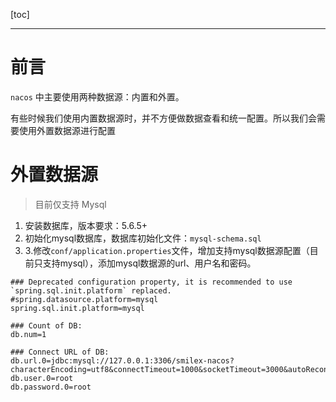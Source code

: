 [toc]

---

# 前言

`nacos` 中主要使用两种数据源：内置和外置。

有些时候我们使用内置数据源时，并不方便做数据查看和统一配置。所以我们会需要使用外置数据源进行配置

# 外置数据源 

> 目前仅支持 Mysql

1. 安装数据库，版本要求：5.6.5+
2. 初始化mysql数据库，数据库初始化文件：`mysql-schema.sql`
3. 3.修改`conf/application.properties`文件，增加支持mysql数据源配置（目前只支持mysql），添加mysql数据源的url、用户名和密码。

```properties
### Deprecated configuration property, it is recommended to use `spring.sql.init.platform` replaced.
#spring.datasource.platform=mysql
spring.sql.init.platform=mysql

### Count of DB:
db.num=1

### Connect URL of DB:
db.url.0=jdbc:mysql://127.0.0.1:3306/smilex-nacos?characterEncoding=utf8&connectTimeout=1000&socketTimeout=3000&autoReconnect=true&useUnicode=true&useSSL=false&serverTimezone=UTC
db.user.0=root
db.password.0=root
```

